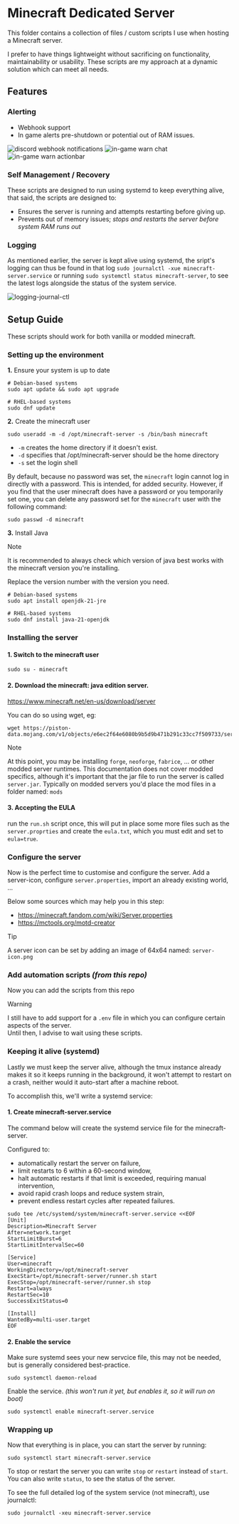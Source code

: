 # Minecraft Dedicated Server

This folder contains a collection of files / custom scripts
I use when hosting a Minecraft server.

I prefer to have things lightweight without sacrificing on
functionality, maintainability or usability.
These scripts are my approach at a dynamic solution 
which can meet all needs.

## Features

### Alerting

- Webhook support
- In game alerts pre-shutdown or potential out of RAM issues.

![discord webhook notifications](readme-img/discord-webhook.png)
![in-game warn chat](readme-img/in-game-warn-chat.png)
![in-game warn actionbar](readme-img/in-game-warn-actionbar.png)

### Self Management / Recovery

These scripts are designed to run using systemd to keep everything alive,
that said, the scripts are designed to:

- Ensures the server is running and attempts restarting before giving up.
- Prevents out of memory issues;
  *stops and restarts the server before system RAM runs out*

### Logging

As mentioned earlier, the server is kept alive using systemd, the sript's logging
can thus be found in that log `sudo journalctl -xue minecraft-server.service`
or running `sudo systemctl status minecraft-server`, to see the latest logs
alongside the status of the system service.

![logging-journal-ctl](readme-img/logging-journalctl.png)

## Setup Guide

These scripts should work for both vanilla or modded minecraft.

### Setting up the environment

**1.** Ensure your system is up to date

```shell
# Debian-based systems
sudo apt update && sudo apt upgrade

# RHEL-based systems
sudo dnf update
```

**2.** Create the minecraft user

```shell
sudo useradd -m -d /opt/minecraft-server -s /bin/bash minecraft
```

- `-m` creates the home directory if it doesn't exist.
- `-d` specifies that /opt/minecraft-server should be the home directory
- `-s` set the login shell

By default, because no password was set, the `minecraft` login cannot log in directly with a password.
This is intended, for added security. However, if you find that the user minecraft does have a password or you temporarily set one, you can delete any password set for the `minecraft` user with the following command:

```shell
sudo passwd -d minecraft
```

**3.** Install Java

> [!NOTE]
> It is recommended to always check which version of java best works with the minecraft version you're installing.

Replace the version number with the version you need.

```shell
# Debian-based systems
sudo apt install openjdk-21-jre

# RHEL-based systems
sudo dnf install java-21-openjdk
```

### Installing the server

#### **1.** Switch to the minecraft user

```shell
sudo su - minecraft
```

#### **2.** Download the minecraft: java edition server. 

https://www.minecraft.net/en-us/download/server

You can do so using wget, eg:
```shell
wget https://piston-data.mojang.com/v1/objects/e6ec2f64e6080b9b5d9b471b291c33cc7f509733/server.jar
```

> [!NOTE]
> At this point, you may be installing `forge`, `neoforge`, `fabrice`, ... or other modded server runtimes.
> This documentation does not cover modded specifics, although it's important that the jar file to run the server is called `server.jar`.
> Typically on modded servers you'd place the mod files in a folder named: `mods`

#### **3.** Accepting the EULA

run the `run.sh` script once, this will put in place some more files such as the `server.proprties` and create the `eula.txt`, which you must edit and set to `eula=true`.

### Configure the server

Now is the perfect time to customise and configure the server. Add a server-icon, configure `server.properties`, import an already existing world, ...

Below some sources which may help you in this step:
- https://minecraft.fandom.com/wiki/Server.properties
- https://mctools.org/motd-creator

> [!TIP]
> A server icon can be set by adding an image of 64x64 named: `server-icon.png`

### Add automation scripts _(from this repo)_

Now you can add the scripts from this repo

> [!WARNING]
> I still have to add support for a `.env` file in which you can configure certain aspects of the server.  
> Until then, I advise to wait using these scripts.

### Keeping it alive (systemd)

Lastly we must keep the server alive, although the tmux instance already makes it so it keeps running in the background,
it won't attempt to restart on a crash, neither would it auto-start after a machine reboot.

To accomplish this, we'll write a systemd service:

#### **1.** Create minecraft-server.service

The command below will create the systemd service file for the minecraft-server.

Configured to:
- automatically restart the server on failure,
- limit restarts to 6 within a 60-second window,
- halt automatic restarts if that limit is exceeded, requiring manual intervention,
- avoid rapid crash loops and reduce system strain,
- prevent endless restart cycles after repeated failures.


```shell
sudo tee /etc/systemd/system/minecraft-server.service <<EOF
[Unit]
Description=Minecraft Server
After=network.target
StartLimitBurst=6
StartLimitIntervalSec=60

[Service]
User=minecraft
WorkingDirectory=/opt/minecraft-server
ExecStart=/opt/minecraft-server/runner.sh start
ExecStop=/opt/minecraft-server/runner.sh stop
Restart=always
RestartSec=10
SuccessExitStatus=0

[Install]
WantedBy=multi-user.target
EOF
```

#### **2.** Enable the service

Make sure systemd sees your new servcice file, this may not be needed, but is generally considered best-practice.

```shell
sudo systemctl daemon-reload
```

Enable the service. _(this won't run it yet, but enables it, so it will run on boot)_

```shell
sudo systemctl enable minecraft-server.service
```

### Wrapping up

Now that everything is in place, you can start the server by running:

```shell
sudo systemctl start minecraft-server.service
```

To stop or restart the server you can write `stop` or `restart` instead of `start`.  
You can also write `status`, to see the status of the server.

To see the full detailed log of the system service (not minecraft), use journalctl:

```shell
sudo journalctl -xeu minecraft-server.service
```
